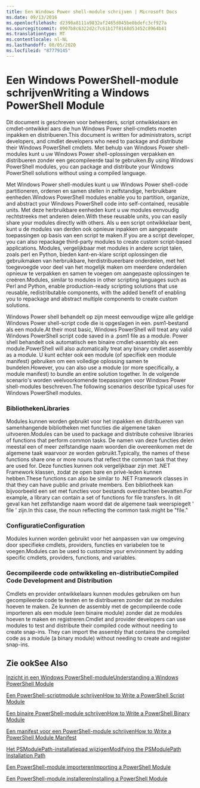 ```yaml
---
title: Een Windows Power shell-module schrijven | Microsoft Docs
ms.date: 09/13/2016
ms.openlocfilehash: d2398a8111a9832af2465d045be0bdefc3cf927a
ms.sourcegitcommit: 0907b8c6322d2c7c61b17f8168d53452c8964b41
ms.translationtype: MT
ms.contentlocale: nl-NL
ms.lasthandoff: 08/05/2020
ms.locfileid: "87779145"
---
```

# <a name="writing-a-windows-powershell-module"></a><span data-ttu-id="516f6-102">Een Windows PowerShell-module schrijven</span><span class="sxs-lookup"><span data-stu-id="516f6-102">Writing a Windows PowerShell Module</span></span>

<span data-ttu-id="516f6-103">Dit document is geschreven voor beheerders, script ontwikkelaars en cmdlet-ontwikkel aars die hun Windows Power shell-cmdlets moeten inpakken en distribueren.</span><span class="sxs-lookup"><span data-stu-id="516f6-103">This document is written for administrators, script developers, and cmdlet developers who need to package and distribute their Windows PowerShell cmdlets.</span></span> <span data-ttu-id="516f6-104">Met behulp van Windows Power shell-modules kunt u uw Windows Power shell-oplossingen verpakken en distribueren zonder een gecompileerde taal te gebruiken.</span><span class="sxs-lookup"><span data-stu-id="516f6-104">By using Windows PowerShell modules, you can package and distribute your Windows PowerShell solutions without using a compiled language.</span></span>

<span data-ttu-id="516f6-105">Met Windows Power shell-modules kunt u uw Windows Power shell-code partitioneren, ordenen en samen stellen in zelfstandige, herbruikbare eenheden.</span><span class="sxs-lookup"><span data-stu-id="516f6-105">Windows PowerShell modules enable you to partition, organize, and abstract your Windows PowerShell code into self-contained, reusable units.</span></span> <span data-ttu-id="516f6-106">Met deze herbruikbare eenheden kunt u uw modules eenvoudig rechtstreeks met anderen delen.</span><span class="sxs-lookup"><span data-stu-id="516f6-106">With these reusable units, you can easily share your modules directly with others.</span></span> <span data-ttu-id="516f6-107">Als u een script ontwikkelaar bent, kunt u de modules van derden ook opnieuw inpakken om aangepaste toepassingen op basis van een script te maken.</span><span class="sxs-lookup"><span data-stu-id="516f6-107">If you are a script developer, you can also repackage third-party modules to create custom script-based applications.</span></span> <span data-ttu-id="516f6-108">Modules, vergelijkbaar met modules in andere script talen, zoals perl en Python, bieden kant-en-klare script oplossingen die gebruikmaken van herbruikbare, herdistribueerbare onderdelen, met het toegevoegde voor deel van het mogelijk maken om meerdere onderdelen opnieuw te verpakken en samen te voegen om aangepaste oplossingen te creëren.</span><span class="sxs-lookup"><span data-stu-id="516f6-108">Modules, similar to modules in other scripting languages such as Perl and Python, enable production-ready scripting solutions that use reusable, redistributable components, with the added benefit of enabling you to repackage and abstract multiple components to create custom solutions.</span></span>

<span data-ttu-id="516f6-109">Windows Power shell behandelt op zijn meest eenvoudige wijze alle geldige Windows Power shell-script code die is opgeslagen in een. psm1-bestand als een module.</span><span class="sxs-lookup"><span data-stu-id="516f6-109">At their most basic, Windows PowerShell will treat any valid Windows PowerShell script code saved in a .psm1 file as a module.</span></span> <span data-ttu-id="516f6-110">Power shell behandelt ook automatisch een binaire cmdlet-assembly als een module.</span><span class="sxs-lookup"><span data-stu-id="516f6-110">PowerShell will also automatically treat any binary cmdlet assembly as a module.</span></span> <span data-ttu-id="516f6-111">U kunt echter ook een module (of specifiek een module manifest) gebruiken om een volledige oplossing samen te bundelen.</span><span class="sxs-lookup"><span data-stu-id="516f6-111">However, you can also use a module (or more specifically, a module manifest) to bundle an entire solution together.</span></span> <span data-ttu-id="516f6-112">In de volgende scenario's worden veelvoorkomende toepassingen voor Windows Power shell-modules beschreven.</span><span class="sxs-lookup"><span data-stu-id="516f6-112">The following scenarios describe typical uses for Windows PowerShell modules.</span></span>

### <a name="libraries"></a><span data-ttu-id="516f6-113">Bibliotheken</span><span class="sxs-lookup"><span data-stu-id="516f6-113">Libraries</span></span>

<span data-ttu-id="516f6-114">Modules kunnen worden gebruikt voor het inpakken en distribueren van samenhangende bibliotheken met functies die algemene taken uitvoeren.</span><span class="sxs-lookup"><span data-stu-id="516f6-114">Modules can be used to package and distribute cohesive libraries of functions that perform common tasks.</span></span> <span data-ttu-id="516f6-115">De namen van deze functies delen meestal een of meer zelfstandige naam woorden die overeenkomen met de algemene taak waarvoor ze worden gebruikt.</span><span class="sxs-lookup"><span data-stu-id="516f6-115">Typically, the names of these functions share one or more nouns that reflect the common task that they are used for.</span></span> <span data-ttu-id="516f6-116">Deze functies kunnen ook vergelijkbaar zijn met .NET Framework klassen, zodat ze open bare en privé-leden kunnen hebben.</span><span class="sxs-lookup"><span data-stu-id="516f6-116">These functions can also be similar to .NET Framework classes in that they can have public and private members.</span></span> <span data-ttu-id="516f6-117">Een bibliotheek kan bijvoorbeeld een set met functies voor bestands overdrachten bevatten.</span><span class="sxs-lookup"><span data-stu-id="516f6-117">For example, a library can contain a set of functions for file transfers.</span></span> <span data-ttu-id="516f6-118">In dit geval kan het zelfstandige naam woord dat de algemene taak weerspiegelt ' file ' zijn.</span><span class="sxs-lookup"><span data-stu-id="516f6-118">In this case, the noun reflecting the common task might be "file."</span></span>

### <a name="configuration"></a><span data-ttu-id="516f6-119">Configuratie</span><span class="sxs-lookup"><span data-stu-id="516f6-119">Configuration</span></span>

<span data-ttu-id="516f6-120">Modules kunnen worden gebruikt voor het aanpassen van uw omgeving door specifieke cmdlets, providers, functies en variabelen toe te voegen.</span><span class="sxs-lookup"><span data-stu-id="516f6-120">Modules can be used to customize your environment by adding specific cmdlets, providers, functions, and variables.</span></span>

### <a name="compiled-code-development-and-distribution"></a><span data-ttu-id="516f6-121">Gecompileerde code ontwikkeling en-distributie</span><span class="sxs-lookup"><span data-stu-id="516f6-121">Compiled Code Development and Distribution</span></span>

<span data-ttu-id="516f6-122">Cmdlets en provider ontwikkelaars kunnen modules gebruiken om hun gecompileerde code te testen en te distribueren zonder dat ze modules hoeven te maken. Ze kunnen de assembly met de gecompileerde code importeren als een module (een binaire module) zonder dat ze modules hoeven te maken en registreren.</span><span class="sxs-lookup"><span data-stu-id="516f6-122">Cmdlet and provider developers can use modules to test and distribute their compiled code without needing to create snap-ins. They can import the assembly that contains the compiled code as a module (a binary module) without needing to create and register snap-ins.</span></span>

## <a name="see-also"></a><span data-ttu-id="516f6-123">Zie ook</span><span class="sxs-lookup"><span data-stu-id="516f6-123">See Also</span></span>

[<span data-ttu-id="516f6-124">Inzicht in een Windows PowerShell-module</span><span class="sxs-lookup"><span data-stu-id="516f6-124">Understanding a Windows PowerShell Module</span></span>](./understanding-a-windows-powershell-module.md)

[<span data-ttu-id="516f6-125">Een PowerShell-scriptmodule schrijven</span><span class="sxs-lookup"><span data-stu-id="516f6-125">How to Write a PowerShell Script Module</span></span>](./how-to-write-a-powershell-script-module.md)

[<span data-ttu-id="516f6-126">Een binaire PowerShell-module schrijven</span><span class="sxs-lookup"><span data-stu-id="516f6-126">How to Write a PowerShell Binary Module</span></span>](./how-to-write-a-powershell-binary-module.md)

[<span data-ttu-id="516f6-127">Een manifest voor een PowerShell-module schrijven</span><span class="sxs-lookup"><span data-stu-id="516f6-127">How to Write a PowerShell Module Manifest</span></span>](how-to-write-a-powershell-module-manifest.md)

[<span data-ttu-id="516f6-128">Het PSModulePath-installatiepad wijzigen</span><span class="sxs-lookup"><span data-stu-id="516f6-128">Modifying the PSModulePath Installation Path</span></span>](./modifying-the-psmodulepath-installation-path.md)

[<span data-ttu-id="516f6-129">Een PowerShell-module importeren</span><span class="sxs-lookup"><span data-stu-id="516f6-129">Importing a PowerShell Module</span></span>](./importing-a-powershell-module.md)

[<span data-ttu-id="516f6-130">Een PowerShell-module installeren</span><span class="sxs-lookup"><span data-stu-id="516f6-130">Installing a PowerShell Module</span></span>](./installing-a-powershell-module.md)
